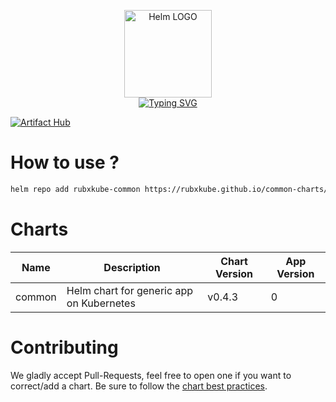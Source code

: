 <p align="center">
    <img src="https://helm.sh/img/helm.svg" width="140px" alt="Helm LOGO"/>
    <br>
    <a href="https://rubxkube.github.io/common-charts/"><img src="https://readme-typing-svg.herokuapp.com?font=Fira+Code&pause=1000&color=0F1689&background=FFFFFF00&center=true&vCenter=true&width=435&lines=QJOLY's+Chart+Repository;qjoly.github.io%2Fhelm-charts;+Feel+free+to+contribute" alt="Typing SVG" /></a>
</p>

[![Artifact Hub](https://img.shields.io/endpoint?url=https://artifacthub.io/badge/repository/qjoly)](https://artifacthub.io/packages/search?repo=qjoly)

# How to use ? 

```bash
helm repo add rubxkube-common https://rubxkube.github.io/common-charts/ # Add the repo to your helm
```

# Charts

| Name  | Description | Chart Version | App Version |
|-------|-------------|---------------|-------------|
| common | Helm chart for generic app on Kubernetes | v0.4.3 | 0 |


# Contributing 

We gladly accept Pull-Requests, feel free to open one if you want to correct/add a chart. Be sure to follow the [chart best practices](https://helm.sh/docs/chart_best_practices/).